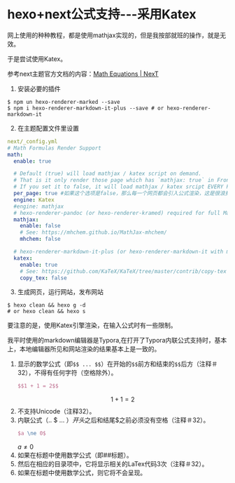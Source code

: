 # hexo+next公式支持---采用Katex 

网上使用的种种教程，都是使用mathjax实现的，但是我按部就班的操作，就是无效。

于是尝试使用Katex。

参考next主题官方文档的内容：[Math Equations | NexT](https://theme-next.org/docs/third-party-services/math-equations.html)  

1. 安装必要的插件

```
$ npm un hexo-renderer-marked --save
$ npm i hexo-renderer-markdown-it-plus --save # or hexo-renderer-markdown-it
```

2. 在主题配置文件里设置

```yaml
next/_config.yml
# Math Formulas Render Support
math:
  enable: true

  # Default (true) will load mathjax / katex script on demand.
  # That is it only render those page which has `mathjax: true` in Front-matter.
  # If you set it to false, it will load mathjax / katex srcipt EVERY PAGE.
  per_page: true #如果这个选项是false，那么每一个网页都会引入公式渲染，这是很浪费的，只需要在需要公式渲染功能的博文md文件的头部，添加一行`mathjax: true`(使用Katex引擎渲染也是在文件头部标记`mathjax: true`，表示支持公式)
  engine: Katex
  #engine: mathjax
  # hexo-renderer-pandoc (or hexo-renderer-kramed) required for full MathJax support.
  mathjax:
    enable: false
    # See: https://mhchem.github.io/MathJax-mhchem/
    mhchem: false

  # hexo-renderer-markdown-it-plus (or hexo-renderer-markdown-it with markdown-it-katex plugin) required for full Katex support.
  katex:
    enable: true
    # See: https://github.com/KaTeX/KaTeX/tree/master/contrib/copy-tex
    copy_tex: false
```

3. 生成网页，运行网站，发布网站

```
$ hexo clean && hexo g -d
# or hexo clean && hexo s
```

要注意的是，使用Katex引擎渲染，在输入公式时有一些限制。

我平时使用的markdown编辑器是Typora,在打开了Typora内联公式支持时，基本上，本地编辑器所见和网站渲染的结果基本上是一致的。



1. 显示的数学公式（即`$$ ... $$`）在开始的`$$`前方和结束的`$$`后方（注释＃32），不得有任何字符（空格除外）。
   ```latex
   $$1 + 1 = 2$$
   ```
   $$1 + 1 = 2$$
2. 不支持Unicode（注释32）。
3. 内联公式（.. $ ... $）开头$之后和结尾$之前必须没有空格（注释＃32）。
    ```latex
   $a \ne 0$
   ```
    $a \ne 0$
4. 如果在标题中使用数学公式（即##标题）。
5. 然后在相应的目录项中，它将显示相关的LaTex代码3次（注释＃32）。
6. 如果在标题中使用数学公式，则它将不会呈现。